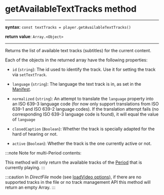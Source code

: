# getAvailableTextTracks method

---

**syntax**: `const textTracks = player.getAvailableTextTracks()`

**return value**: `Array.<Object>`

---

Returns the list of available text tracks (subtitles) for the current content.

Each of the objects in the returned array have the following properties:

- `id` (`string`): The id used to identify the track. Use it for
  setting the track via `setTextTrack`.

- `language` (`string`): The language the text track is in, as set in the
  [Manifest](../../Getting_Started/Glossary.md#manifest).

- `normalized` (`string`): An attempt to translate the `language`
  property into an ISO 639-3 language code (for now only support translations
  from ISO 639-1 and ISO 639-2 language codes). If the translation attempt
  fails (no corresponding ISO 639-3 language code is found), it will equal the
  value of `language`

- `closedCaption` (`Boolean`): Whether the track is specially adapted for
  the hard of hearing or not.

- `active` (`Boolean`): Whether the track is the one currently active or
  not.

:::note
Note for multi-Period contents:

This method will only return the available tracks of the
[Period](../../Getting_Started/Glossary.md#period) that is currently playing.
:::

:::caution
In _DirectFile_ mode (see [loadVideo options](./../Basic_Methods/loadVideo.md#transport)), if there are no supported
tracks in the file or no track management API this method will return an empty
Array.
:::
